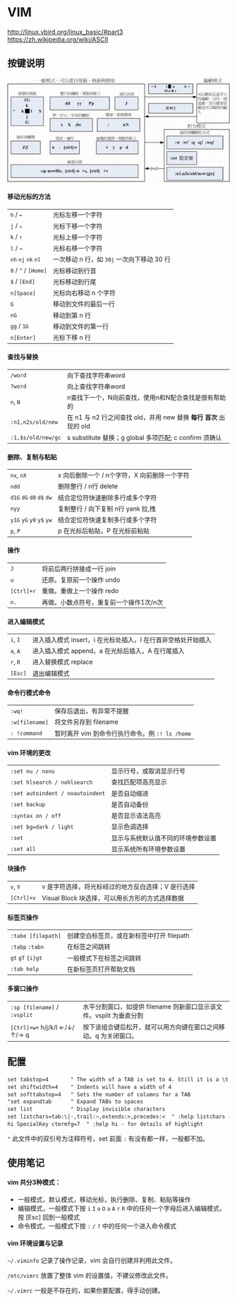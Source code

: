 # VIM

http://linux.vbird.org/linux_basic/#part3   
https://zh.wikipedia.org/wiki/ASCII

## 按键说明

![](/images/tools/vim-commands.jpg)

#### 移动光标的方法

| | |
|:----------|:-------------------------------------
| `h` / `←` | 光标左移一个字符
| `j` / `↓` | 光标下移一个字符
| `k` / `↑` | 光标上移一个字符
| `l` / `→` | 光标右移一个字符
| `nh` `nj` `nk` `nl`  | 一次移动 n 行，如 `30j` 一次向下移动 30 行
| `0` / `^` / `[Home]` | 光标移动到行首
| `$` / `[End]` | 光标移动到行尾
| `n[Space]`    | 光标向右移动 n 个字符
| `G`           | 移动到文件的最后一行
| `nG`          | 移动到第 n 行
| `gg` / `1G`   | 移动到文件的第一行
| `n[Enter]`    | 光标下移 n 行

#### 查找与替换

| | |
|:----------|:-------------------------------------
| `/word`   | 向下查找字符串word
| `?word`   | 向上查找字符串word
| `n`, `N`  | n查找下一个，N向前查找，使用n和N配合查找是很有帮助的
| `:n1,n2s/old/new`  | 在 n1 与 n2 行之间查找 old，并用 new 替换 **每行 首次** 出现的 old
| `:1,$s/old/new/gc` | s substitute 替换；g global 多项匹配; c confirm 须确认

#### 删除、复制与粘贴

| | |
|:-----------|:-------------------------------------
| `nx`, `nX` | x 向后删除一个 / n个字符，X 向前删除一个字符
| `ndd`      | 删除整行 / n行 delete
| `d1G` `dG` `d0` `d$` `dw` | 结合定位符快速删除多行或多个字符
| `nyy`      | 复制整行 / 向下复制 n行 yank 拉,拽
| `y1G` `yG` `y0` `y$` `yw` | 结合定位符快速复制多行或多个字符
| `p`, `P`   | p 在光标后粘贴，P 在光标前粘贴

#### 操作

| | |
|:-----------|:-------------------------------------
| `J`        | 将前后两行拼接成一行 join
| `u`        | 还原。复原前一个操作 undo
| `[Ctrl]+r` | 重做。重做上一个操作 redo
| `n.`       | 再做。小数点符号，重复前一个操作1次/n次


#### 进入编辑模式

| | |
|:----------|:-------------------------------------
| `i`, `I`  | 进入插入模式 insert，i 在光标处插入，I 在行首非空格处开始插入
| `a`, `A`  | 进入插入模式 append，a 在光标后插入，A 在行尾插入
| `r`, `R`  | 进入替换模式 replace
| `[Esc]`   | 退出编辑模式

#### 命令行模式命令

| | |
|:----------------|:-------------------------------------
| `:wq!`          | 保存后退出，有异常不提醒
| `:w[filename]`  | 将文件另存到 filename
| `: !command`    | 暂时离开 vim 到命令行执行命令。例 `:! ls /home`

#### vim 环境的更改

| | |
|:----------|:-------------------------------------
| `:set nu / nonu`        | 显示行号，或取消显示行号
| `:set hlsearch / nohlsearch`     | 查找匹配项高亮显示
| `:set autoindent / noautoindent` | 是否自动缩进
| `:set backup`           | 是否自动备份
| `:syntax on / off`      | 是否显示语法高亮
| `:set bg=dark / light`  | 显示色调选择
| `:set`     | 显示与系统默认值不同的环境参数设置
| `:set all` | 显示系统所有环境参数设置

#### 块操作

| | |
|:-----------|:-------------------------------------
| `v`, `V`   | v 是字符选择，将光标经过的地方反白选择；V 是行选择
| `[Ctrl]+v` | Visual Block 块选择，可以用长方形的方式选择数据

#### 标签页操作

| | |
|:----------|:-------------------------------------
| `:tabe [filepath]` | 创建空白标签页，或在新标签中打开 filepath
| `:tabp` `:tabn`    | 在标签之间跳转
| `gt` `gT` `{i}gt`  | 一般模式下在标签之间跳转
| `:tab help`        | 在新标签页打开帮助文档

#### 多窗口操作

| | |
|:----------|:-------------------------------------
| `:sp [filename]` / `:vsplit`  | 水平分割窗口，如提供 filename 则新窗口显示该文件。vsplit 为垂直分割
| `[Ctrl]+w+` h/j/k/l ←/↓/↑/→ q | 按下该组合键后松开，就可以用方向键在窗口之间移动。q 为关闭窗口。


## 配置

```txt
set tabstop=4       " The width of a TAB is set to 4. Still it is a \t.
set shiftwidth=4    " Indents will have a width of 4
set softtabstop=4   " Sets the number of columns for a TAB
"set expandtab      " Expand TABs to spaces
set list            " Display invisible characters
set listchars=tab:\|-,trail:~,extends:>,precedes:<  " :help listchars - for details
hi SpecialKey ctermfg=7  " :help hi - for details of highlight
```

`"` 此文件中的双引号为注释符号，set 前面 `:` 有没有都一样，一般都不加。 

## 使用笔记

#### vim 共分3种模式：

* 一般模式，默认模式，移动光标，执行删除、复制、粘贴等操作
* 编辑模式，一般模式下按 `i` `I` `o` `O` `a` `A` `r` `R` 中的任何一个字母后进入编辑模式，按 [Esc] 回到一般模式
* 命令模式，一般模式下按 `:` `/` `?` 中的任何一个进入命令模式

#### vim 环境设置与记录

`~/.viminfo` 记录了操作记录，vim 会自行创建并利用此文件。

`/etc/vimrc` 放置了整体 vim 的设置值，不建议修改此文件。

`~/.vimrc` 一般是不存在的，如果你要配置，得手动创建。
